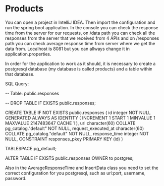 # Products
You can open a project in IntelliJ IDEA. Then import the configuration and run the spring boot application.
In the console you can check the response time from the server for our requests, on /data path you can check all the responses from the server that we received from 4 APIs and on /responses path you can check average response time from server where we get the data from.
Localhost is 8081 but you can allways change it in application.properties.

In order for the application to work as it should, it is necessary to create a postgresql database (my database is called products) and a table within that database.

SQL Query:

-- Table: public.responses

-- DROP TABLE IF EXISTS public.responses;

CREATE TABLE IF NOT EXISTS public.responses
(
    id integer NOT NULL GENERATED ALWAYS AS IDENTITY ( INCREMENT 1 START 1 MINVALUE 1 MAXVALUE 2147483647 CACHE 1 ),
    url character(60) COLLATE pg_catalog."default" NOT NULL,
    request_executed_at character(60) COLLATE pg_catalog."default" NOT NULL,
    response_time integer NOT NULL,
    CONSTRAINT responses_pkey PRIMARY KEY (id)
)

TABLESPACE pg_default;

ALTER TABLE IF EXISTS public.responses
    OWNER to postgres;
    


Also in the AverageResponseTime and InsertData class you need to set the correct configuration for you postgresql, such as url:port, username, password.
